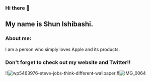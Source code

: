 ### Hi there 👋
## My name is Shun Ishibashi.

### About me:
I am a person who simply loves Apple and its products.

### Don't forget to check out my website and Twitter!!

!!![wp5463976-steve-jobs-think-different-wallpaper](https://user-images.githubusercontent.com/75736097/185054442-3650bb4e-3a95-4bf2-979e-264c50c7aad7.jpg)
!!![IMG_0064](https://user-images.githubusercontent.com/75736097/185054544-316b9e42-069d-4fc6-ac18-e420561c647e.JPG)


<!--
**sshibashi777/sshibashi777** is a ✨ _special_ ✨ repository because its `README.md` (this file) appears on your GitHub profile.

Here are some ideas to get you started:

- 🔭 I’m currently working on ...
- 🌱 I’m currently learning ...
- 👯 I’m looking to collaborate on ...
- 🤔 I’m looking for help with ...
- 💬 Ask me about ...
- 📫 How to reach me: ...
- 😄 Pronouns: ...
- ⚡ Fun fact: ...
-->
